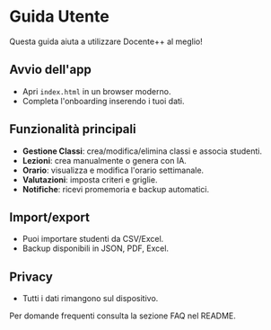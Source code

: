# Guida Utente

Questa guida aiuta a utilizzare Docente++ al meglio!

## Avvio dell'app
- Apri `index.html` in un browser moderno.
- Completa l'onboarding inserendo i tuoi dati.

## Funzionalità principali
- **Gestione Classi**: crea/modifica/elimina classi e associa studenti.
- **Lezioni**: crea manualmente o genera con IA.
- **Orario**: visualizza e modifica l'orario settimanale.
- **Valutazioni**: imposta criteri e griglie.
- **Notifiche**: ricevi promemoria e backup automatici.

## Import/export
- Puoi importare studenti da CSV/Excel.
- Backup disponibili in JSON, PDF, Excel.

## Privacy
- Tutti i dati rimangono sul dispositivo.

Per domande frequenti consulta la sezione FAQ nel README.

